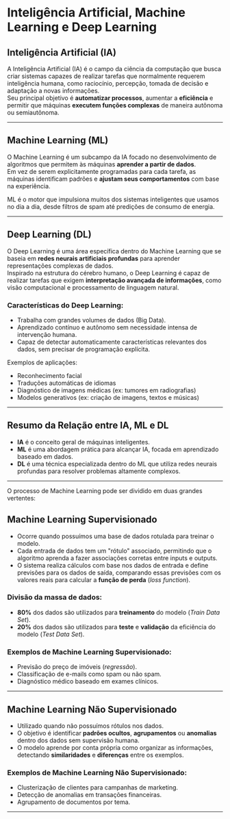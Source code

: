 # Inteligência Artificial, Machine Learning e Deep Learning

## Inteligência Artificial (IA)

A Inteligência Artificial (IA) é o campo da ciência da computação que busca criar sistemas capazes de realizar tarefas que normalmente requerem inteligência humana, como raciocínio, percepção, tomada de decisão e adaptação a novas informações.  
Seu principal objetivo é **automatizar processos**, aumentar a **eficiência** e permitir que máquinas **executem funções complexas** de maneira autônoma ou semiautônoma.

---

## Machine Learning (ML)

O Machine Learning é um subcampo da IA focado no desenvolvimento de algoritmos que permitem às máquinas **aprender a partir de dados**.  
Em vez de serem explicitamente programadas para cada tarefa, as máquinas identificam padrões e **ajustam seus comportamentos** com base na experiência.

ML é o motor que impulsiona muitos dos sistemas inteligentes que usamos no dia a dia, desde filtros de spam até predições de consumo de energia.

---

## Deep Learning (DL)

O Deep Learning é uma área específica dentro do Machine Learning que se baseia em **redes neurais artificiais profundas** para aprender representações complexas de dados.  
Inspirado na estrutura do cérebro humano, o Deep Learning é capaz de realizar tarefas que exigem **interpretação avançada de informações**, como visão computacional e processamento de linguagem natural.

### Características do Deep Learning:
- Trabalha com grandes volumes de dados (Big Data).
- Aprendizado contínuo e autônomo sem necessidade intensa de intervenção humana.
- Capaz de detectar automaticamente características relevantes dos dados, sem precisar de programação explícita.

Exemplos de aplicações:
- Reconhecimento facial
- Traduções automáticas de idiomas
- Diagnóstico de imagens médicas (ex: tumores em radiografias)
- Modelos generativos (ex: criação de imagens, textos e músicas)

---

## Resumo da Relação entre IA, ML e DL

- **IA** é o conceito geral de máquinas inteligentes.
- **ML** é uma abordagem prática para alcançar IA, focada em aprendizado baseado em dados.
- **DL** é uma técnica especializada dentro do ML que utiliza redes neurais profundas para resolver problemas altamente complexos.

---

O processo de Machine Learning pode ser dividido em duas grandes vertentes:

## Machine Learning Supervisionado
- Ocorre quando possuímos uma base de dados rotulada para treinar o modelo.
- Cada entrada de dados tem um "rótulo" associado, permitindo que o algoritmo aprenda a fazer associações corretas entre inputs e outputs.
- O sistema realiza cálculos com base nos dados de entrada e define previsões para os dados de saída, comparando essas previsões com os valores reais para calcular a **função de perda** (*loss function*).

### Divisão da massa de dados:
- **80%** dos dados são utilizados para **treinamento** do modelo (*Train Data Set*).
- **20%** dos dados são utilizados para **teste** e **validação** da eficiência do modelo (*Test Data Set*).

### Exemplos de Machine Learning Supervisionado:
- Previsão do preço de imóveis (*regressão*).
- Classificação de e-mails como spam ou não spam.
- Diagnóstico médico baseado em exames clínicos.

---

## Machine Learning Não Supervisionado
- Utilizado quando não possuímos rótulos nos dados.
- O objetivo é identificar **padrões ocultos**, **agrupamentos** ou **anomalias** dentro dos dados sem supervisão humana.
- O modelo aprende por conta própria como organizar as informações, detectando **similaridades** e **diferenças** entre os exemplos.

### Exemplos de Machine Learning Não Supervisionado:
- Clusterização de clientes para campanhas de marketing.
- Detecção de anomalias em transações financeiras.
- Agrupamento de documentos por tema.

---

